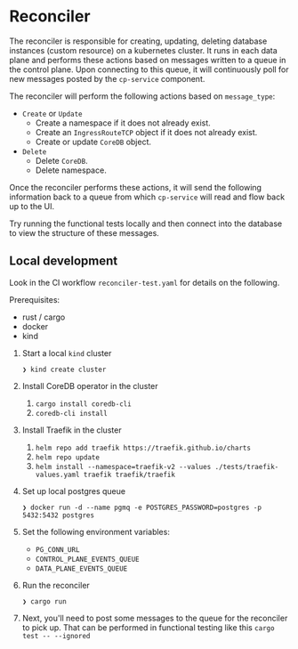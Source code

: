 # Reconciler

The reconciler is responsible for creating, updating, deleting database instances (custom resource) on a kubernetes cluster.
It runs in each data plane and performs these actions based on messages written to a queue in the control plane.
Upon connecting to this queue, it will continuously poll for new messages posted by the `cp-service` component.

The reconciler will perform the following actions based on `message_type`:
- `Create` or `Update`
  - Create a namespace if it does not already exist.
  - Create an `IngressRouteTCP` object if it does not already exist.
  - Create or update `CoreDB` object.
- `Delete`
  - Delete `CoreDB`.
  - Delete namespace.

Once the reconciler performs these actions, it will send the following information back to a queue from which
`cp-service` will read and flow back up to the UI.

Try running the functional tests locally and then connect into the database to view the structure of these messages.

## Local development

Look in the CI workflow `reconciler-test.yaml` for details on the following.

Prerequisites:
- rust / cargo
- docker
- kind

1. Start a local `kind` cluster

   `❯ kind create cluster`

1. Install CoreDB operator in the cluster
   1. `cargo install coredb-cli`
   2. `coredb-cli install`

1. Install Traefik in the cluster
   1. `helm repo add traefik https://traefik.github.io/charts`
   2. `helm repo update`
   3. `helm install --namespace=traefik-v2 --values ./tests/traefik-values.yaml traefik traefik/traefik`

1. Set up local postgres queue

   `❯ docker run -d --name pgmq -e POSTGRES_PASSWORD=postgres -p 5432:5432 postgres`

1. Set the following environment variables:
   - `PG_CONN_URL`
   - `CONTROL_PLANE_EVENTS_QUEUE`
   - `DATA_PLANE_EVENTS_QUEUE`

1. Run the reconciler

   `❯ cargo run`

1. Next, you'll need to post some messages to the queue for the reconciler to pick up. That can be performed in functional testing like this `cargo test -- --ignored`
